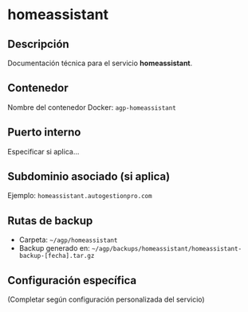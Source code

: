 # homeassistant

## Descripción
Documentación técnica para el servicio **homeassistant**.

## Contenedor
Nombre del contenedor Docker: `agp-homeassistant`

## Puerto interno
Especificar si aplica...

## Subdominio asociado (si aplica)
Ejemplo: `homeassistant.autogestionpro.com`

## Rutas de backup
- Carpeta: `~/agp/homeassistant`
- Backup generado en: `~/agp/backups/homeassistant/homeassistant-backup-[fecha].tar.gz`

## Configuración específica
(Completar según configuración personalizada del servicio)

